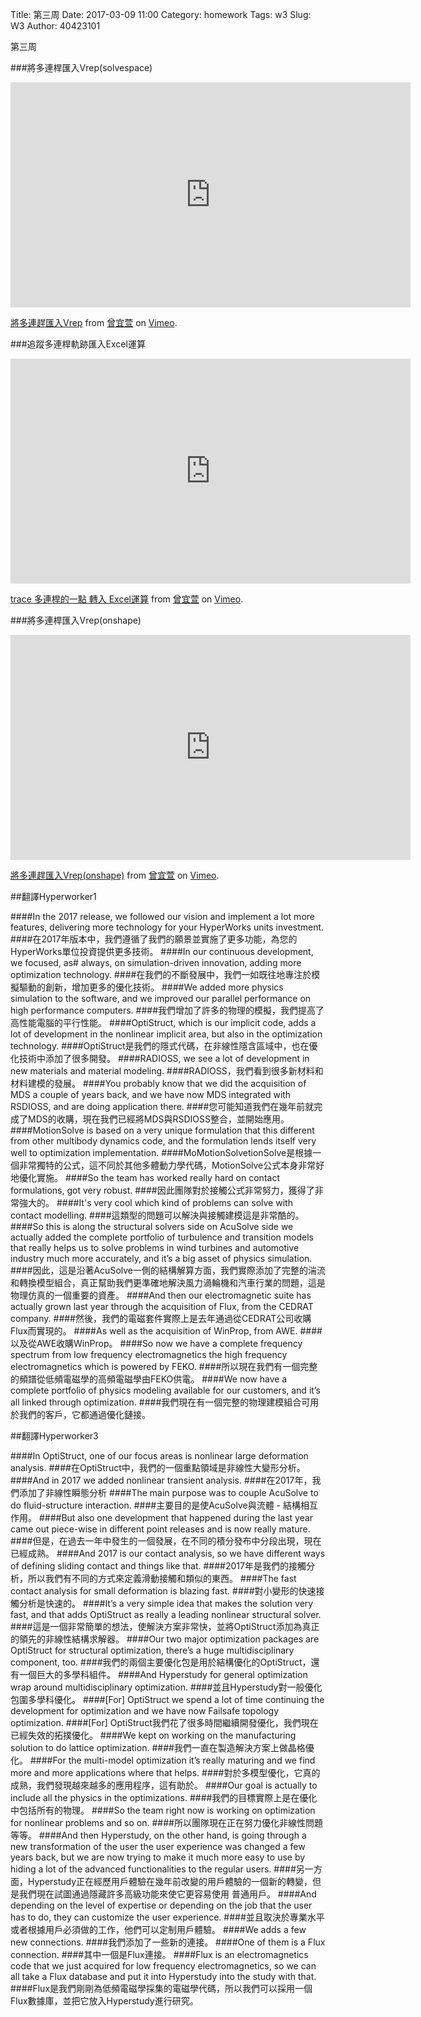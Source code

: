 Title: 第三周
Date: 2017-03-09 11:00
Category: homework
Tags: w3
Slug: W3
Author: 40423101

第三周

<!-- PELICAN_END_SUMMARY -->
###將多連桿匯入Vrep(solvespace)
<iframe src="https://player.vimeo.com/video/209085340" width="640" height="360" frameborder="0" webkitallowfullscreen mozallowfullscreen allowfullscreen></iframe>
<p><a href="https://vimeo.com/209085340">將多連趕匯入Vrep</a> from <a href="https://vimeo.com/user44207266">曾宜萱</a> on <a href="https://vimeo.com">Vimeo</a>.</p>


###追蹤多連桿軌跡匯入Excel運算
<iframe src="https://player.vimeo.com/video/209088548" width="640" height="360" frameborder="0" webkitallowfullscreen mozallowfullscreen allowfullscreen></iframe>
<p><a href="https://vimeo.com/209088548">trace 多連桿的一點 轉入 Excel運算</a> from <a href="https://vimeo.com/user44207266">曾宜萱</a> on <a href="https://vimeo.com">Vimeo</a>.</p>

###將多連桿匯入Vrep(onshape)
<iframe src="https://player.vimeo.com/video/209558257" width="640" height="360" frameborder="0" webkitallowfullscreen mozallowfullscreen allowfullscreen></iframe>
<p><a href="https://vimeo.com/209558257">將多連趕匯入Vrep(onshape)</a> from <a href="https://vimeo.com/user44207266">曾宜萱</a> on <a href="https://vimeo.com">Vimeo</a>.</p>

##翻譯Hyperworker1

####In the 2017 release, we followed our vision and implement a lot more features, delivering more technology for your HyperWorks units investment.
####在2017年版本中，我們遵循了我們的願景並實施了更多功能，為您的HyperWorks單位投資提供更多技術。
####In our continuous development, we focused, as# always, on simulation-driven innovation, adding more optimization technology. 
####在我們的不斷發展中，我們一如既往地專注於模擬驅動的創新，增加更多的優化技術。
####We added more physics simulation to the software, and we improved our parallel performance on high performance computers. 
####我們增加了許多的物理的模擬，我們提高了高性能電腦的平行性能。
####OptiStruct, which is our implicit code, adds a lot of development in the nonlinear implicit area, but also in the optimization technology.
####OptiStruct是我們的隱式代碼，在非線性隱含區域中，也在優化技術中添加了很多開發。
####RADIOSS, we see a lot of development in new materials and material modeling. 
####RADIOSS，我們看到很多新材料和材料建模的發展。
####You probably know that we did the acquisition of MDS a couple of years back, and we have now MDS integrated with RSDIOSS, and are doing application there.
####您可能知道我們在幾年前就完成了MDS的收購，現在我們已經將MDS與RSDIOSS整合，並開始應用。 
####MotionSolve is based on a very unique formulation that this different from other multibody dynamics code, and the  formulation lends itself very well to optimization implementation.
####MoMotionSolvetionSolve是根據一個非常獨特的公式，這不同於其他多體動力學代碼，MotionSolve公式本身非常好地優化實施。 
####So the team has worked really hard on contact formulations, got very robust.
####因此團隊對於接觸公式非常努力，獲得了非常強大的。
####It's very cool which kind of problems can solve with contact modelling.
####這類型的問題可以解決與接觸建模這是非常酷的。
####So this is along the structural solvers side on AcuSolve side we actually added the complete portfolio of turbulence and transition models that really helps us to solve problems in wind turbines and automotive industry much more accurately, and it’s a big asset of physics simulation.
####因此，這是沿著AcuSolve一側的結構解算方面，我們實際添加了完整的湍流和轉換模型組合，真正幫助我們更準確地解決風力渦輪機和汽車行業的問題，這是物理仿真的一個重要的資產。
####And then our electromagnetic suite has actually grown last year through the acquisition of Flux, from the CEDRAT company.
####然後，我們的電磁套件實際上是去年通過從CEDRAT公司收購Flux而實現的。
####As well as the acquisition of WinProp, from AWE.
####以及從AWE收購WinProp。
####So now we have a complete frequency spectrum from low frequency electromagnetics the high frequency electromagnetics which is powered by FEKO.
####所以現在我們有一個完整的頻譜從低頻電磁學的高頻電磁學由FEKO供電。
####We now have a complete portfolio of physics modeling available for our customers, and it’s all linked through optimization. 
####我們現在有一個完整的物理建模組合可用於我們的客戶，它都通過優化鏈接。


##翻譯Hyperworker3

####In OptiStruct, one of our focus areas is nonlinear large deformation analysis.
####在OptiStruct中，我們的一個重點領域是非線性大變形分析。 
####And in 2017 we added nonlinear transient analysis.
####在2017年，我們添加了非線性瞬態分析
####The main purpose was to couple AcuSolve to do fluid-structure interaction.
####主要目的是使AcuSolve與流體 - 結構相互作用。
####But also one development that happened during the last year came out piece-wise in different point releases and is now really mature.
####但是，在過去一年中發生的一個發展，在不同的積分發布中分段出現，現在已經成熟。
####And 2017 is our contact analysis, so we have different ways of defining sliding contact and things like that.
####2017年是我們的接觸分析，所以我們有不同的方式來定義滑動接觸和類似的東西。
####The fast contact analysis for small deformation is blazing fast.
####對小變形的快速接觸分析是快速的。
####It’s a very simple idea that makes the solution very fast, and that adds OptiStruct as really a leading nonlinear structural solver. 
####這是一個非常簡單的想法，使解決方案非常快，並將OptiStruct添加為真正的領先的非線性結構求解器。
####Our two major optimization packages are OptiStruct for structural optimization, there’s a huge multidisciplinary component, too.
####我們的兩個主要優化包是用於結構優化的OptiStruct，還有一個巨大的多學科組件。
####And Hyperstudy for general optimization wrap around multidisciplinary optimization.
####並且Hyperstudy對一般優化包圍多學科優化。
####[For] OptiStruct we spend a lot of time continuing the development for optimization and we have now Failsafe topology optimization.
####[For] OptiStruct我們花了很多時間繼續開發優化，我們現在已經失效的拓撲優化。
####We kept on working on the manufacturing solution to do lattice optimization.
####我們一直在製造解決方案上做晶格優化。
####For the multi-model optimization it’s really maturing and we find more and more applications where that helps. 
####對於多模型優化，它真的成熟，我們發現越來越多的應用程序，這有助於。
####Our goal is actually to include all the physics in the optimizations.
####我們的目標實際上是在優化中包括所有的物理。
####So the team right now is working on optimization for nonlinear problems and so on.
####所以團隊現在正在努力優化非線性問題等等。
####And then Hyperstudy, on the other hand, is going through a new transformation of the user the user experience was changed a few years back, but we are now trying to  make it much more easy to use by hiding a lot of the advanced functionalities to the regular users.
####另一方面，Hyperstudy正在經歷用戶體驗在幾年前改變的用戶體驗的一個新的轉變，但是我們現在試圖通過隱藏許多高級功能來使它更容易使用 普通用戶。
####And depending on the level of expertise or depending on the job that the user has to do, they can customize the user experience.
####並且取決於專業水平或者根據用戶必須做的工作，他們可以定制用戶體驗。
####We adds a few new connections.
####我們添加了一些新的連接。
####One of them is a Flux connection.
####其中一個是Flux連接。
####Flux is an electromagnetics code that we just acquired for low frequency electromagnetics, so we can all take a Flux database and put it into Hyperstudy into the study with that.
####Flux是我們剛剛為低頻電磁學採集的電磁學代碼，所以我們可以採用一個Flux數據庫，並把它放入Hyperstudy進行研究。

